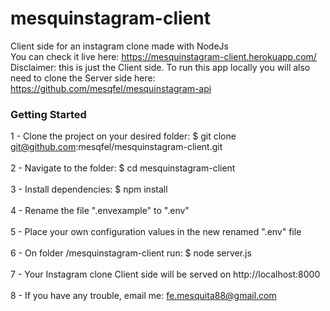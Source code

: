 # mesquinstagram-client
Client side for an instagram clone made with NodeJs<br>
You can check it live here: <a href="https://mesquinstagram-client.herokuapp.com/" target="_blank">https://mesquinstagram-client.herokuapp.com/</a><br>
Disclaimer: this is just the Client side. To run this app locally you will also need to clone the Server side here: https://github.com/mesqfel/mesquinstagram-api

### Getting Started

1 - Clone the project on your desired folder: $ git clone git@github.com:mesqfel/mesquinstagram-client.git<br><br>
2 - Navigate to the folder: $ cd mesquinstagram-client<br><br>
3 - Install dependencies: $ npm install<br><br>
4 - Rename the file ".envexample" to ".env"<br><br>
5 - Place your own configuration values in the new renamed ".env" file<br><br>
6 - On folder /mesquinstagram-client run: $ node server.js<br><br>
7 - Your Instagram clone Client side will be served on http://localhost:8000<br><br>
8 - If you have any trouble, email me: fe.mesquita88@gmail.com<br>

